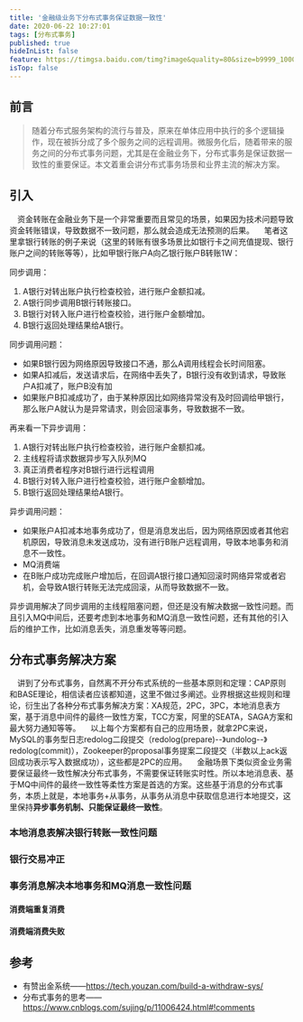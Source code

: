 ```yaml
---
title: '金融级业务下分布式事务保证数据一致性'
date: 2020-06-22 10:27:01
tags: [分布式事务]
published: true
hideInList: false
feature: https://timgsa.baidu.com/timg?image&quality=80&size=b9999_10000&sec=1592810980804&di=aad11833d3e9a342e1790191768476b3&imgtype=0&src=http%3A%2F%2Fa3.att.hudong.com%2F47%2F65%2F20300543745352145671650930126.jpg
isTop: false
---
```

## 前言
> 随着分布式服务架构的流行与普及，原来在单体应用中执行的多个逻辑操作，现在被拆分成了多个服务之间的远程调用。微服务化后，随着带来的服务之间的分布式事务问题，尤其是在金融业务下，分布式事务是保证数据一致性的重要保证。本文着重会讲分布式事务场景和业界主流的解决方案。

## 引入
&emsp;资金转账在金融业务下是一个非常重要而且常见的场景，如果因为技术问题导致资金转账错误，导致数据不一致问题，那么就会造成无法预测的后果。
&emsp;笔者这里拿银行转账的例子来说（这里的转账有很多场景比如银行卡之间充值提现、银行账户之间的转账等等），比如甲银行账户A向乙银行账户B转账1W：

同步调用：
1. A银行对转出账户执行检查校验，进行账户金额扣减。
2. A银行同步调用B银行转账接口。
3. B银行对转入账户进行检查校验，进行账户金额增加。
4. B银行返回处理结果给A银行。
  
同步调用问题：
*  如果B银行因为网络原因导致接口不通，那么A调用线程会长时间阻塞。
*  如果A扣减后，发送请求后，在网络中丢失了，B银行没有收到请求，导致账户A扣减了，账户B没有加
* 如果账户B扣减成功了，由于某种原因比如网络异常没有及时回调给甲银行，那么账户A就认为是异常请求，则会回滚事务，导致数据不一致。

再来看一下异步调用：
1. A银行对转出账户执行检查校验，进行账户金额扣减。
2. 主线程将请求数据异步写入队列MQ
2. 真正消费者程序对B银行进行远程调用
4. B银行对转入账户进行检查校验，进行账户金额增加。
5. B银行返回处理结果给A银行。

异步调用问题：
* 如果账户A扣减本地事务成功了，但是消息发出后，因为网络原因或者其他宕机原因，导致消息未发送成功，没有进行B账户远程调用，导致本地事务和消息不一致性。
* MQ消费端
* 在B账户成功完成账户增加后，在回调A银行接口通知回滚时网络异常或者宕机，会导致A银行转账无法完成回滚，从而导致数据不一致。

异步调用解决了同步调用的主线程阻塞问题，但还是没有解决数据一致性问题。而且引入MQ中间后，还要考虑到本地事务和MQ消息一致性问题，还有其他的引入后的维护工作，比如消息丢失，消息重发等等问题。

## 分布式事务解决方案
&emsp;讲到了分布式事务，自然离不开分布式系统的一些基本原则和定理：CAP原则和BASE理论，相信读者应该都知道，这里不做过多阐述。业界根据这些规则和理论，衍生出了各种分布式事务解决方案：XA规范，2PC，3PC，本地消息表方案，基于消息中间件的最终一致性方案，TCC方案，阿里的SEATA，SAGA方案和最大努力通知等等。
&emsp;以上每个方案都有自己的应用场景，就拿2PC来说，MySQL的事务型日志redolog二段提交（redolog(prepare)--》undolog--》redolog(commit)），Zookeeper的proposal事务提案二段提交（半数以上ack返回成功表示写入数据成功），这些都是2PC的应用。
&emsp;金融场景下类似资金业务需要保证最终一致性解决分布式事务，不需要保证转账实时性。所以本地消息表、基于MQ中间件的最终一致性等柔性方案是首选的方案。这些基于消息的分布式事务，本质上就是，本地事务+从事务，从事务从消息中获取信息进行本地提交，这里保持**异步事务机制、只能保证最终一致性**。


### 本地消息表解决银行转账一致性问题

### 银行交易冲正

### 事务消息解决本地事务和MQ消息一致性问题

#### 消费端重复消费

#### 消费端消费失败

## 参考
- 有赞出金系统——https://tech.youzan.com/build-a-withdraw-sys/
- 分布式事务的思考——https://www.cnblogs.com/sujing/p/11006424.html#!comments